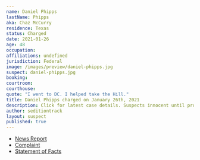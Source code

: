 ```yaml
---
name: Daniel Phipps
lastName: Phipps
aka: Chaz McCurry
residence: Texas
status: Charged
date: 2021-01-26
age: 48
occupation:
affiliations: undefined
jurisdiction: Federal
image: /images/preview/daniel-phipps.jpg
suspect: daniel-phipps.jpg
booking:
courtroom:
courthouse:
quote: "I went to DC. I helped take the Hill."
title: Daniel Phipps charged on January 26th, 2021
description: Click for latest case details. Suspects innocent until proven guilty.
author: seditiontrack
layout: suspect
published: true
---
```

- [News Report](https://www.dallasnews.com/news/crime/2021/01/27/garland-man-who-posted-photo-of-himself-inside-capitol-building-is-arrested/)
- [Complaint](https://www.justice.gov/opa/page/file/1360726/download)
- [Statement of Facts](https://www.justice.gov/opa/page/file/1360726/download)
